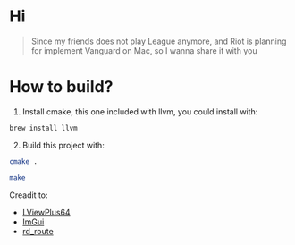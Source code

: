 # Hi
>Since my friends does not play League anymore, and Riot is planning for implement Vanguard on Mac, so I wanna share it with you
# How to build?
1. Install cmake, this one included with llvm, you could install with:
```bash
brew install llvm
```
2. Build this project with:
```bash
cmake .
```
```bash
make
```
Creadit to:
- [LViewPlus64](https://github.com/ImbaMDT/LViewPlus64)
- [ImGui](https://github.com/ocornut/imgui)
- [rd_route](https://github.com/rodionovd/rd_route)
